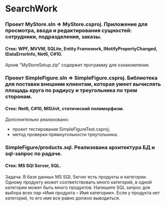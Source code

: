 # SearchWork

### Проект MyStore.sln => MyStore.csproj. Приложение для просмотра, ввода и редактирования сущностей: сотрудники, подразделения, заказы.
#### Стек: WPF, MVVM, SQLite, Entity Framework, INotifyPropertyChanged, IDataErrorInfo, Net6, C#10.
Архив "MyStoreSetup.zip" содержит программу для ознакомления.

### Проект SimpleFigure.sln => SimpleFigure.csproj. Библиотека для поставки внешним клиентам, которая умеет вычислять площадь круга по радиусу и треугольника по трем сторонам.
#### Cтек: Net6, C#10, MSUnit, статический полиморфизм.
Дополнительно реализовано: 
  - проект тестирования SimpleFigureTest.csproj;
  - метод проверки прямоугольности треугольника.


### SimpleFigure/products.sql. Реализована архитектура БД и sql-запрос по pадаче.
#### Стек: MS SQl Server, SQL.
Задача.
В базе данных MS SQL Server есть продукты и категории. Одному продукту может соответствовать много категорий, в одной категории может быть много продуктов. Напишите SQL запрос для выбора всех пар «Имя продукта – Имя категории». Если у продукта нет категорий, то его имя все равно должно выводиться.
